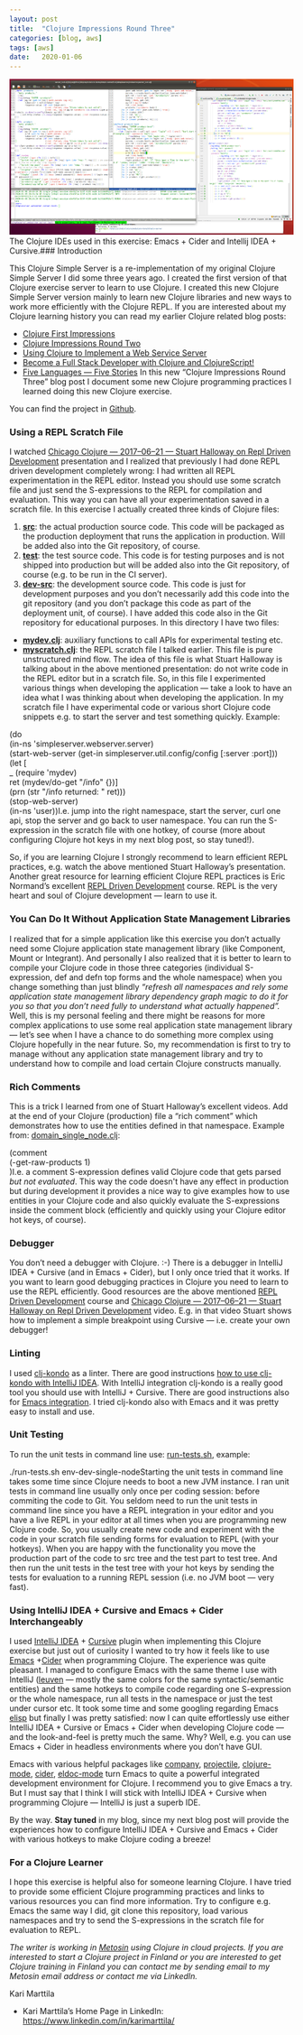 ```yaml
---
layout:	post
title:	"Clojure Impressions Round Three"
categories: [blog, aws]
tags: [aws]
date:	2020-01-06
---
```


  ![](/img/1*cFhPVmQTRw56QYcya3ps5A.png)The Clojure IDEs used in this exercise: Emacs + Cider and Intellij IDEA + Cursive.### Introduction

This Clojure Simple Server is a re-implementation of my original Clojure Simple Server I did some three years ago. I created the first version of that Clojure exercise server to learn to use Clojure. I created this new Clojure Simple Server version mainly to learn new Clojure libraries and new ways to work more efficiently with the Clojure REPL. If you are interested about my Clojure learning history you can read my earlier Clojure related blog posts:

* [Clojure First Impressions](https://medium.com/tieto-developers/clojure-first-impressions-2c6232f4b514)
* [Clojure Impressions Round Two](https://medium.com/tieto-developers/clojure-impressions-round-two-f989c0945f4b)
* [Using Clojure to Implement a Web Service Server](https://medium.com/@kari.marttila/using-clojure-to-implement-a-web-service-server-53f62dca964f)
* [Become a Full Stack Developer with Clojure and ClojureScript!](https://medium.com/@kari.marttila/become-a-full-stack-developer-with-clojure-and-clojurescript-c58c93479294)
* [Five Languages — Five Stories](https://medium.com/@kari.marttila/five-languages-five-stories-1afd7b0b583f)
In this new “Clojure Impressions Round Three” blog post I document some new Clojure programming practices I learned doing this new Clojure exercise.

You can find the project in [Github](https://github.com/karimarttila/clojure/tree/master/webstore-demo/simple-server).

### Using a REPL Scratch File

I watched [Chicago Clojure — 2017–06–21 — Stuart Halloway on Repl Driven Development](https://vimeo.com/223309989) presentation and I realized that previously I had done REPL driven development completely wrong: I had written all REPL experimentation in the REPL editor. Instead you should use some scratch file and just send the S-expressions to the REPL for compilation and evaluation. This way you can have all your experimentation saved in a scratch file. In this exercise I actually created three kinds of Clojure files:

1. [**src**](https://github.com/karimarttila/clojure/tree/master/webstore-demo/simple-server/src): the actual production source code. This code will be packaged as the production deployment that runs the application in production. Will be added also into the Git repository, of course.
2. [**test**](https://github.com/karimarttila/clojure/tree/master/webstore-demo/simple-server/test): the test source code. This code is for testing purposes and is not shipped into production but will be added also into the Git repository, of course (e.g. to be run in the CI server).
3. [**dev-src**](https://github.com/karimarttila/clojure/tree/master/webstore-demo/simple-server/dev-src): the development source code. This code is just for development purposes and you don’t necessarily add this code into the git repository (and you don’t package this code as part of the deployment unit, of course). I have added this code also in the Git repository for educational purposes. In this directory I have two files:
* [**mydev.clj**](https://github.com/karimarttila/clojure/blob/master/webstore-demo/simple-server/dev-src/mydev.clj): auxiliary functions to call APIs for experimental testing etc.
* [**myscratch.clj**](https://github.com/karimarttila/clojure/blob/master/webstore-demo/simple-server/dev-src/myscratch.clj): the REPL scratch file I talked earlier. This file is pure unstructured mind flow. The idea of this file is what Stuart Halloway is talking about in the above mentioned presentation: do not write code in the REPL editor but in a scratch file. So, in this file I experimented various things when developing the application — take a look to have an idea what I was thinking about when developing the application.
In my scratch file I have experimental code or various short Clojure code snippets e.g. to start the server and test something quickly. Example:

(do  
 (in-ns 'simpleserver.webserver.server)  
 (start-web-server (get-in simpleserver.util.config/config [:server :port]))  
 (let [  
 \_ (require 'mydev)  
 ret (mydev/do-get "/info" {})]  
 (prn (str "/info returned: " ret)))  
 (stop-web-server)  
 (in-ns 'user))I.e. jump into the right namespace, start the server, curl one api, stop the server and go back to user namespace. You can run the S-expression in the scratch file with one hotkey, of course (more about configuring Clojure hot keys in my next blog post, so stay tuned!).

So, if you are learning Clojure I strongly recommend to learn efficient REPL practices, e.g. watch the above mentioned Stuart Halloway’s presentation. Another great resource for learning efficient Clojure REPL practices is Eric Normand’s excellent [REPL Driven Development](https://purelyfunctional.tv/courses/repl-driven-development-in-clojure/) course. REPL is the very heart and soul of Clojure development — learn to use it.

### You Can Do It Without Application State Management Libraries

I realized that for a simple application like this exercise you don’t actually need some Clojure application state management library (like Component, Mount or Integrant). And personally I also realized that it is better to learn to compile your Clojure code in those three categories (individual S-expression, def and defn top forms and the whole namespace) when you change something than just blindly *“refresh all namespaces and rely some application state management library dependency graph magic to do it for you so that you don’t need fully to understand what actually happened”.* Well, this is my personal feeling and there might be reasons for more complex applications to use some real application state management library — let’s see when I have a chance to do something more complex using Clojure hopefully in the near future. So, my recommendation is first to try to manage without any application state management library and try to understand how to compile and load certain Clojure constructs manually.

### Rich Comments

This is a trick I learned from one of Stuart Halloway’s excellent videos. Add at the end of your Clojure (production) file a “rich comment” which demonstrates how to use the entities defined in that namespace. Example from: [domain\_single\_node.clj](https://github.com/karimarttila/clojure/blob/master/webstore-demo/simple-server/src/simpleserver/domain/domain_single_node.clj):

(comment  
 (-get-raw-products 1)  
)I.e. a comment S-expression defines valid Clojure code that gets parsed *but not evaluated*. This way the code doesn't have any effect in production but during development it provides a nice way to give examples how to use entities in your Clojure code and also quickly evaluate the S-expressions inside the comment block (efficiently and quickly using your Clojure editor hot keys, of course).

### Debugger

You don’t need a debugger with Clojure. :-) There is a debugger in IntelliJ IDEA + Cursive (and in Emacs + Cider), but I only once tried that it works. If you want to learn good debugging practices in Clojure you need to learn to use the REPL efficiently. Good resources are the above mentioned [REPL Driven Development](https://purelyfunctional.tv/courses/repl-driven-development-in-clojure/) course and [Chicago Clojure — 2017–06–21 — Stuart Halloway on Repl Driven Development](https://vimeo.com/223309989) video. E.g. in that video Stuart shows how to implement a simple breakpoint using Cursive — i.e. create your own debugger!

### Linting

I used [clj-kondo](https://github.com/borkdude/clj-kondo) as a linter. There are good instructions [how to use clj-kondo with IntelliJ IDEA](https://github.com/borkdude/clj-kondo/blob/master/doc/editor-integration.md). With IntelliJ integration clj-kondo is a really good tool you should use with IntelliJ + Cursive. There are good instructions also for [Emacs integration](https://github.com/borkdude/flycheck-clj-kondo). I tried clj-kondo also with Emacs and it was pretty easy to install and use.

### Unit Testing

To run the unit tests in command line use: [run-tests.sh](https://github.com/karimarttila/clojure/blob/master/webstore-demo/simple-server/run-tests.sh), example:

./run-tests.sh env-dev-single-nodeStarting the unit tests in command line takes some time since Clojure needs to boot a new JVM instance. I ran unit tests in command line usually only once per coding session: before commiting the code to Git. You seldom need to run the unit tests in command line since you have a REPL integration in your editor and you have a live REPL in your editor at all times when you are programming new Clojure code. So, you usually create new code and experiment with the code in your scratch file sending forms for evaluation to REPL (with your hotkeys). When you are happy with the functionality you move the production part of the code to src tree and the test part to test tree. And then run the unit tests in the test tree with your hot keys by sending the tests for evaluation to a running REPL session (i.e. no JVM boot — very fast).

### Using IntelliJ IDEA + Cursive and Emacs + Cider Interchangeably

I used [IntelliJ IDEA](https://www.jetbrains.com/idea/) + [Cursive](https://cursive-ide.com/) plugin when implementing this Clojure exercise but just out of curiosity I wanted to try how it feels like to use [Emacs](https://www.gnu.org/software/emacs/) +[Cider](https://github.com/clojure-emacs/cider) when programming Clojure. The experience was quite pleasant. I managed to configure Emacs with the same theme I use with IntelliJ ([leuven](https://github.com/fniessen/emacs-leuven-theme) — mostly the same colors for the same syntactic/semantic entities) and the same hotkeys to compile code regarding one S-expression or the whole namespace, run all tests in the namespace or just the test under cursor etc. It took some time and some googling regarding Emacs [elisp](https://www.gnu.org/software/emacs/manual/html_node/elisp/) but finally I was pretty satisfied: now I can quite effortlessly use either IntelliJ IDEA + Cursive or Emacs + Cider when developing Clojure code — and the look-and-feel is pretty much the same. Why? Well, e.g. you can use Emacs + Cider in headless environments where you don’t have GUI.

Emacs with various helpful packages like [company](https://company-mode.github.io/), [projectile](https://github.com/bbatsov/projectile), [clojure-mode](https://github.com/clojure-emacs/clojure-mode), [cider](https://github.com/clojure-emacs/cider), [eldoc-mode](https://www.emacswiki.org/emacs/ElDoc) turn Emacs to quite a powerful integrated development environment for Clojure. I recommend you to give Emacs a try. But I must say that I think I will stick with IntelliJ IDEA + Cursive when programming Clojure — IntelliJ is just a superb IDE.

By the way. **Stay tuned** in my blog, since my next blog post will provide the experiences how to configure IntelliJ IDEA + Cursive and Emacs + Cider with various hotkeys to make Clojure coding a breeze!

### For a Clojure Learner

I hope this exercise is helpful also for someone learning Clojure. I have tried to provide some efficient Clojure programming practices and links to various resources you can find more information. Try to configure e.g. Emacs the same way I did, git clone this repository, load various namespaces and try to send the S-expressions in the scratch file for evaluation to REPL.

*The writer is working in *[*Metosin*](https://www.metosin.fi/)* using Clojure in cloud projects. If you are interested to start a Clojure project in Finland or you are interested to get Clojure training in Finland you can contact me by sending email to my Metosin email address or contact me via LinkedIn.*

Kari Marttila

* Kari Marttila’s Home Page in LinkedIn: <https://www.linkedin.com/in/karimarttila/>
  